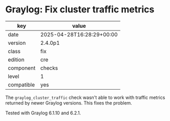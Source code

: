 [//]: # (werk v2)
# Graylog: Fix cluster traffic metrics

key        | value
---------- | ---
date       | 2025-04-28T16:28:29+00:00
version    | 2.4.0p1
class      | fix
edition    | cre
component  | checks
level      | 1
compatible | yes

The `graylog_cluster_traffic` check wasn't able to work with traffic metrics returned by newer Graylog versions.
This fixes the problem.

Tested with Graylog 6.1.10 and 6.2.1.
